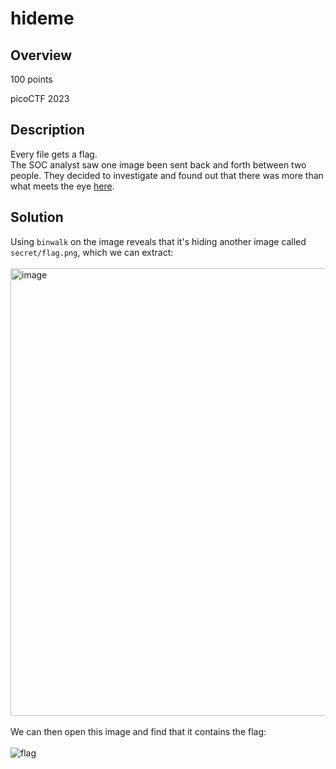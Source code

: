 # hideme
## Overview
100 points

picoCTF 2023
## Description
Every file gets a flag.
<br>
The SOC analyst saw one image been sent back and forth between two people. They decided to investigate and found out that there was more than what meets the eye [here](https://artifacts.picoctf.net/c/257/flag.png).
## Solution
Using `binwalk` on the image reveals that it's hiding another image called `secret/flag.png`, which we can extract:
<br><br>
<img width="716" alt="image" src="https://github.com/xoxo-ily/ctfWriteups/assets/68173773/9d9ce5b0-b2af-4242-9c89-82d74dfe2147">
<br><br>
We can then open this image and find that it contains the flag:
<br><br>
![flag](images/flag.png)
